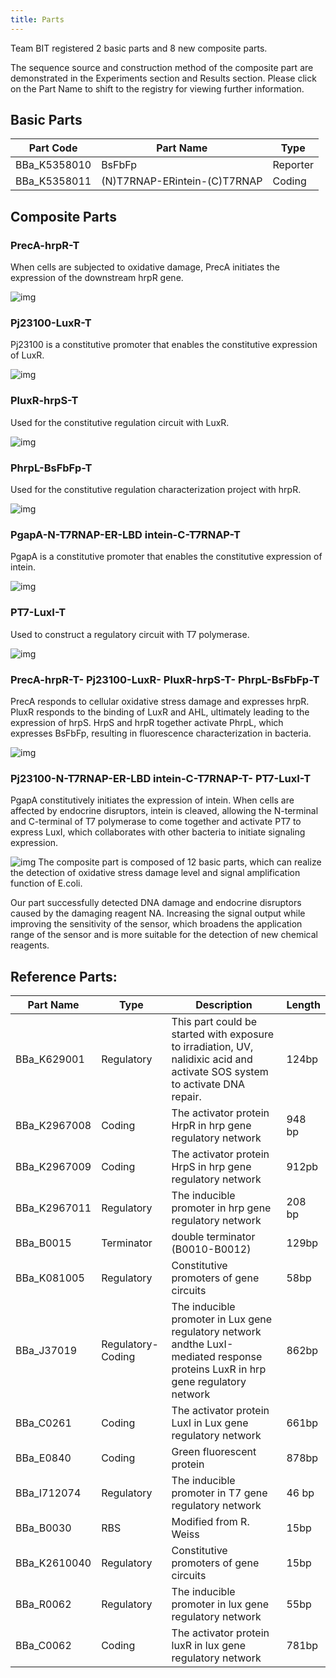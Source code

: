 ```yaml
---
title: Parts
---
```


Team BIT registered 2 basic parts and  8 new composite parts.

The sequence source and construction method of the composite part are demonstrated in the Experiments section and Results section. Please click on the Part Name to shift to the registry for viewing further information.

## Basic Parts

| Part Code    | Part Name                    | Type     |
| ------------ | ---------------------------- | -------- |
| BBa_K5358010 | BsFbFp                       | Reporter |
| BBa_K5358011 | (N)T7RNAP-ERintein-(C)T7RNAP | Coding   |

## Composite Parts

### PrecA-hrpR-T

When cells are subjected to oxidative damage, PrecA initiates the expression of the downstream hrpR gene.

![img](https://static.igem.wiki/teams/5358/parts/image1.png) 

### Pj23100-LuxR-T

Pj23100 is a constitutive promoter that enables the constitutive expression of LuxR.

![img](https://static.igem.wiki/teams/5358/parts/image2.png) 

### PluxR-hrpS-T

Used for the constitutive regulation circuit with LuxR.

![img](https://static.igem.wiki/teams/5358/parts/image3.png) 

### PhrpL-BsFbFp-T

Used for the constitutive regulation characterization project with hrpR.

![img](https://static.igem.wiki/teams/5358/parts/image4.png) 

### PgapA-N-T7RNAP-ER-LBD intein-C-T7RNAP-T

PgapA is a constitutive promoter that enables the constitutive expression of intein.

![img](https://static.igem.wiki/teams/5358/parts/image5.png) 

### PT7-LuxI-T

Used to construct a regulatory circuit with T7 polymerase.

![img](https://static.igem.wiki/teams/5358/parts/image6.png) 

### PrecA-hrpR-T- Pj23100-LuxR- PluxR-hrpS-T- PhrpL-BsFbFp-T

PrecA responds to cellular oxidative stress damage and expresses hrpR. PluxR responds to the binding of LuxR and AHL, ultimately leading to the expression of hrpS. HrpS and hrpR together activate PhrpL, which expresses BsFbFp, resulting in fluorescence characterization in bacteria. 

![img](https://static.igem.wiki/teams/5358/parts/image7.png) 

### Pj23100-N-T7RNAP-ER-LBD intein-C-T7RNAP-T- PT7-LuxI-T

PgapA constitutively initiates the expression of intein. When cells are affected by endocrine disruptors, intein is cleaved, allowing the N-terminal and C-terminal of T7 polymerase to come together and activate PT7 to express LuxI, which collaborates with other bacteria to initiate signaling expression.

![img](https://static.igem.wiki/teams/5358/parts/image8.png) The composite part is composed of 12 basic parts, which can realize the detection of oxidative stress damage level and signal amplification function of E.coli.

Our part successfully detected DNA damage and endocrine disruptors caused by the damaging reagent NA. Increasing the signal output while improving the sensitivity of the sensor, which broadens the application range of the sensor and is more suitable for the detection of new chemical reagents.

## Reference Parts:


| Part Name    | Type              | Description                                                  | Length |
| ------------ | ----------------- | ------------------------------------------------------------ | ------ |
| BBa_K629001  | Regulatory        | This part could be started with exposure to irradiation, UV, nalidixic acid and activate SOS system to activate DNA repair. | 124bp  |
| BBa_K2967008 | Coding            | The activator protein HrpR in hrp gene regulatory network    | 948 bp |
| BBa_K2967009 | Coding            | The activator protein HrpS in hrp gene regulatory network    | 912pb  |
| BBa_K2967011 | Regulatory        | The inducible promoter in hrp gene regulatory network        | 208 bp |
| BBa_B0015    | Terminator        | double terminator (B0010-B0012)                              | 129bp  |
| BBa_K081005  | Regulatory        | Constitutive promoters of gene circuits                      | 58bp   |
| BBa_J37019   | Regulatory-Coding | The inducible promoter in Lux gene regulatory network andthe LuxI-mediated response proteins LuxR in hrp gene regulatory network | 862bp  |
| BBa_C0261    | Coding            | The activator protein LuxI in Lux gene regulatory network    | 661bp  |
| BBa_E0840    | Coding            | Green fluorescent protein                                    | 878bp  |
| BBa_I712074  | Regulatory        | The inducible promoter in T7 gene regulatory network         | 46 bp  |
| BBa_B0030    | RBS               | Modified from R. Weiss                                       | 15bp   |
| BBa_K2610040 | Regulatory        | Constitutive promoters of gene circuits                      | 15bp   |
| BBa_R0062    | Regulatory        | The inducible promoter in lux gene regulatory network        | 55bp   |
| BBa_C0062    | Coding            | The activator protein luxR in lux gene regulatory network    | 781bp  |

